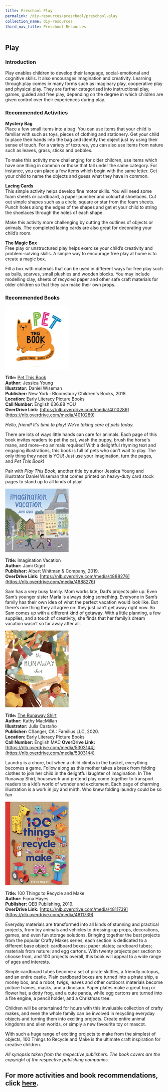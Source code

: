```yaml
---
title: Preschool Play
permalink: /diy-resources/preschool/preschool-play
collection_name: diy-resources
third_nav_title: Preschool Resources
---
```


## **Play**

### **Introduction**

Play enables children to develop their language, social-emotional and cognitive skills. It also encourages imagination and creativity. Learning through play comes in many forms such as imaginary play, cooperative play and physical play. They are further categorised into instructional play, games, guided and free play, depending on the degree in which children are given control over their experiences during play.

### **Recommended Activities**

**Mystery Bag** <br>
Place a few small items into a bag. You can use items that your child is familiar with such as toys, pieces of clothing and stationery. Get your child to place their hands into the bag and identify the object just by using their sense of touch. For a variety of textures, you can also use items from nature such as leaves, grass, sticks and pebbles. 

To make this activity more challenging for older children, use items which have one thing in common or those that fall under the same category. For instance, you can place a few items which begin with the same letter. Get your child to name the objects and guess what they have in common.

**Lacing Cards** <br>
This simple activity helps develop fine motor skills. You will need some foam sheets or cardboard, a paper puncher and colourful shoelaces. Cut out simple shapes such as a circle, square or star from the foam sheets. Punch holes along the edges of the shapes and get et your child to string the shoelaces through the holes of each shape.

Make this activity more challenging by cutting the outlines of objects or animals. The completed lacing cards are also great for decorating your child’s room.

**The Magic Box** <br>
Free play or unstructured play helps exercise your child’s creativity and problem-solving skills. A simple way to encourage free play at home is to create a magic box. 

Fill a box with materials that can be used in different ways for free play such as balls, scarves, small plushies and wooden blocks. You may include modelling clay, sheets of recycled paper and other safe craft materials for older children so that they can make their own props.

### **Recommended Books**

<img src="/images/diyresources/preschool/Pet this book.JPG" alt="Pet" style="width:40%">

**Title:** [Pet This Book](https://catalogue.nlb.gov.sg/cgi-bin/spydus.exe/ENQ/WPAC/BIBENQ?SETLVL=1&BRN=203140572) <br>
**Author:** Jessica Young <br>
**Illustrator:** Daniel Wiseman <br>
**Publisher:** New York : Bloomsbury Children's Books, 2018. <br>
**Location:** Early Literacy Picture Books <br>
**Call Number:** English 636.88 YOU <br>
**OverDrive Link:** [https://nlb.overdrive.com/media/4010289](https://nlb.overdrive.com/media/4010289) <br>

_Hello, friend! It's time to play! We're taking care of pets today._

There are lots of ways little hands can care for animals. Each page of this book invites readers to pet the cat, wash the puppy, brush the horse's mane, and more--no animals required! With a delightful rhyming text and engaging illustrations, this book is full of pets who can't wait to play. The only thing they need is YOU! Just use your imagination, turn the pages, and _Pet This Book_!

Pair with _Play This Book_, another title by author Jessica Young and illustrator Daniel Wiseman that comes printed on heavy-duty card stock pages to stand up to all kinds of play!

<img src="/images/diyresources/preschool/Imagination vacation.jpg" alt="Imagination Vacation" style="width:40%">

**Title:** Imagination Vacation <br>
**Author:** Jami Gigot <br>
**Publisher:** Albert Whitman & Company, 2019. <br>
**OverDrive Link:** [https://nlb.overdrive.com/media/4888276](https://nlb.overdrive.com/media/4888276) <br>

Sam has a very busy family. Mom works late, Dad’s projects pile up. Even Sam’s younger sister Marla is always doing something. Everyone in Sam’s family has their own idea of what the perfect vacation would look like. But there’s one thing they all agree on: they just can’t get away right now. So Sam comes up with a different kind of getaway. With a little planning, a few supplies, and a touch of creativity, she finds that her family’s dream vacation wasn’t so far away after all.

<img src="/images/diyresources/preschool/The runaway shirt.jpg" alt="Runaway shirt" style="width:40%">

**Title:** [The Runaway Shirt](https://catalogue.nlb.gov.sg/cgi-bin/spydus.exe/ENQ/WPAC/BIBENQ?SETLVL=1&BRN=205261685) <br>
**Author:** Kathy MacMillan <br>
**Illustrator:** Julia Castaño <br>
**Publisher:** CSanger, CA : Familius LLC, 2020. <br>
**Location:** Early Literacy Picture Books <br>
**Call Number:** English MAC
**OverDrive Link:** [https://nlb.overdrive.com/media/5303144](https://nlb.overdrive.com/media/5303144) <br>

Laundry is a chore, but when a child climbs in the basket, everything becomes a game. Follow along as this mother takes a break from folding clothes to join her child in the delightful laughter of imagination. In The Runaway Shirt, housework and pretend play come together to transport readers to a kid’s world of wonder and excitement. Each page of charming illustration is a work in joy and mirth. Who knew folding laundry could be so fun

<img src="/images/diyresources/preschool/100 things to recycle and make.jpg" alt="100 things" style="width:40%">

**Title:** 100 Things to Recycle and Make <br>
**Author:** Fiona Hayes <br>
**Publisher:** QEB Publishing, 2019. <br>
**OverDrive Link:** [https://nlb.overdrive.com/media/4811739](https://nlb.overdrive.com/media/4811739) <br>

Everyday materials are transformed into all kinds of stunning and practical projects, from toy animals and vehicles to dressing-up props, decorations, games, and even fun storage solutions. Bringing together the best projects from the popular Crafty Makes series, each section is dedicated to a different base object: cardboard boxes; paper plates; cardboard tubes; materials from nature; and egg cartons. With twenty projects per section to choose from, and 100 projects overall, this book will appeal to a wide range of ages and interests. 

Simple cardboard tubes become a set of pirate skittles, a friendly octopus, and an entire castle. Plain cardboard boxes are turned into a pirate ship, a money box, and a robot; twigs, leaves and other outdoors materials become picture frames, masks, and a dinosaur. Paper plates make a great bug or flower hat, a dotty frog, and a cute panda, while egg cartons are turned into a fire engine, a pencil holder, and a Christmas tree. 

Children will be entertained for hours with this invaluable collection of crafty makes, and even the whole family can be involved in recycling everyday objects and turning them into exciting projects. Create entire animal kingdoms and alien worlds, or simply a new favourite toy or mascot. 

With such a huge range of exciting projects to make from the simplest of objects, 100 Things to Recycle and Make is the ultimate craft inspiration for creative children.

_All synopsis taken from the respective publishers. The book covers are the copyright of the respective publishing companies._

## **For more activities and book recommendations, click [here](/images/diyresources/preschool/ELPractices_Compiled01.pdf).**
